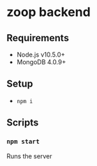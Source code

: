 # zoop backend

## Requirements

- Node.js v10.5.0+
- MongoDB 4.0.9+

## Setup

- `npm i`

## Scripts

### `npm start`

Runs the server